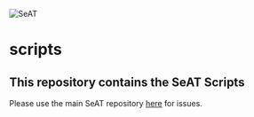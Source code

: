 ![SeAT](http://i.imgur.com/aPPOxSK.png)
# scripts

## This repository contains the SeAT Scripts
Please use the main SeAT repository [here](https://github.com/eveseat/seat) for issues.
